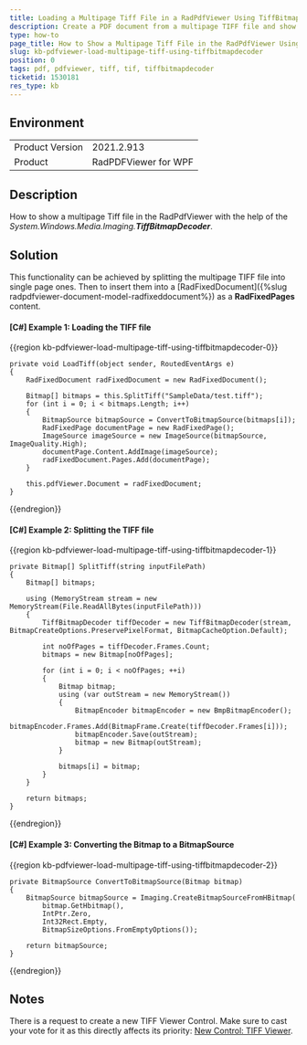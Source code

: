 ```yaml
---
title: Loading a Multipage Tiff File in a RadPdfViewer Using TiffBitmapDecoder
description: Create a PDF document from a multipage TIFF file and show it in the RadPdfViewer using TiffBitmapDecoder.
type: how-to
page_title: How to Show a Multipage Tiff File in the RadPdfViewer Using TiffBitmapDecoder
slug: kb-pdfviewer-load-multipage-tiff-using-tiffbitmapdecoder
position: 0
tags: pdf, pdfviewer, tiff, tif, tiffbitmapdecoder
ticketid: 1530181
res_type: kb
---
```


## Environment

<table>
    <tbody>
	    <tr>
	    	<td>Product Version</td>
	    	<td>2021.2.913</td>
	    </tr>
	    <tr>
            <td>Product</td>
            <td>RadPDFViewer for WPF</td>
	    </tr>
    </tbody>
</table>

## Description

How to show a multipage Tiff file in the RadPdfViewer with the help of the _System.Windows.Media.Imaging.**TiffBitmapDecoder**_.

## Solution

This functionality can be achieved by splitting the multipage TIFF file into single page ones. Then to insert them into a [RadFixedDocument]({%slug radpdfviewer-document-model-radfixeddocument%}) as a **RadFixedPages** content.

#### __[C#] Example 1: Loading the TIFF file__
{{region kb-pdfviewer-load-multipage-tiff-using-tiffbitmapdecoder-0}}

    private void LoadTiff(object sender, RoutedEventArgs e)
    {
        RadFixedDocument radFixedDocument = new RadFixedDocument();

        Bitmap[] bitmaps = this.SplitTiff("SampleData/test.tiff");
        for (int i = 0; i < bitmaps.Length; i++)
        {
            BitmapSource bitmapSource = ConvertToBitmapSource(bitmaps[i]);
            RadFixedPage documentPage = new RadFixedPage();
            ImageSource imageSource = new ImageSource(bitmapSource, ImageQuality.High);
            documentPage.Content.AddImage(imageSource);
            radFixedDocument.Pages.Add(documentPage);
        }

        this.pdfViewer.Document = radFixedDocument;
    }

{{endregion}}

#### __[C#] Example 2: Splitting the TIFF file__
{{region kb-pdfviewer-load-multipage-tiff-using-tiffbitmapdecoder-1}}

    private Bitmap[] SplitTiff(string inputFilePath)
    {
        Bitmap[] bitmaps;

        using (MemoryStream stream = new MemoryStream(File.ReadAllBytes(inputFilePath)))
        {
            TiffBitmapDecoder tiffDecoder = new TiffBitmapDecoder(stream, BitmapCreateOptions.PreservePixelFormat, BitmapCacheOption.Default);

            int noOfPages = tiffDecoder.Frames.Count;
            bitmaps = new Bitmap[noOfPages];

            for (int i = 0; i < noOfPages; ++i)
            {
                Bitmap bitmap;
                using (var outStream = new MemoryStream())
                {
                    BitmapEncoder bitmapEncoder = new BmpBitmapEncoder();
                    bitmapEncoder.Frames.Add(BitmapFrame.Create(tiffDecoder.Frames[i]));
                    bitmapEncoder.Save(outStream);
                    bitmap = new Bitmap(outStream);
                }

                bitmaps[i] = bitmap;
            }
        }

        return bitmaps;
    }

{{endregion}}

#### __[C#] Example 3: Converting the Bitmap to a BitmapSource__
{{region kb-pdfviewer-load-multipage-tiff-using-tiffbitmapdecoder-2}}

    private BitmapSource ConvertToBitmapSource(Bitmap bitmap)
    {
        BitmapSource bitmapSource = Imaging.CreateBitmapSourceFromHBitmap(
            bitmap.GetHbitmap(),
            IntPtr.Zero,
            Int32Rect.Empty,
            BitmapSizeOptions.FromEmptyOptions());

        return bitmapSource;
    }

{{endregion}}

## Notes

There is a request to create a new TIFF Viewer Control. Make sure to cast your vote for it as this directly affects its priority: [New Control: TIFF Viewer](https://feedback.telerik.com/wpf/1352234-new-control-tiff-viewer).
